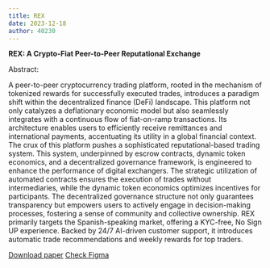 ```yaml
---
title: REX
date: 2023-12-18
author: 40230
---
```


**REX: A Crypto-Fiat Peer-to-Peer Reputational Exchange**

Abstract:

A peer-to-peer cryptocurrency trading platform, rooted in the mechanism of tokenized
rewards for successfully executed trades, introduces a paradigm shift within the
decentralized finance (DeFi) landscape. This platform not only catalyzes a deflationary
economic model but also seamlessly integrates with a continuous flow of fiat-on-ramp
transactions. Its architecture enables users to efficiently receive remittances and
international payments, accentuating its utility in a global financial context. The crux of this
platform pushes a sophisticated reputational-based trading system. This system,
underpinned by escrow contracts, dynamic token economics, and a decentralized
governance framework, is engineered to enhance the performance of digital exchangers.
The strategic utilization of automated contracts ensures the execution of trades without
intermediaries, while the dynamic token economics optimizes incentives for participants.
The decentralized governance structure not only guarantees transparency but empowers
users to actively engage in decision-making processes, fostering a sense of community and
collective ownership. REX primarily targets the Spanish-speaking market, offering a KYC-free,
No Sign UP experience. Backed by 24/7 AI-driven customer support, it introduces automatic
trade recommendations and weekly rewards for top traders.

[Download paper](https://fabohax.xyz/rex.pdf)
[Check Figma](https://www.figma.com/file/yPJYHDvqWUlAWxr6vjtmL5/rex?type=design&node-id=0%3A1&mode=design&t=iYRnK7np5XuR3oRL-1)